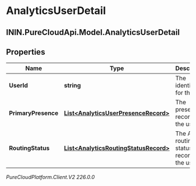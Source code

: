 # AnalyticsUserDetail

## ININ.PureCloudApi.Model.AnalyticsUserDetail

## Properties

|Name | Type | Description | Notes|
|------------ | ------------- | ------------- | -------------|
| **UserId** | **string** | The identifier for the user | [optional] |
| **PrimaryPresence** | [**List&lt;AnalyticsUserPresenceRecord&gt;**](AnalyticsUserPresenceRecord) | The presence records for the user | [optional] |
| **RoutingStatus** | [**List&lt;AnalyticsRoutingStatusRecord&gt;**](AnalyticsRoutingStatusRecord) | The ACD routing status records for the user | [optional] |



_PureCloudPlatform.Client.V2 226.0.0_
